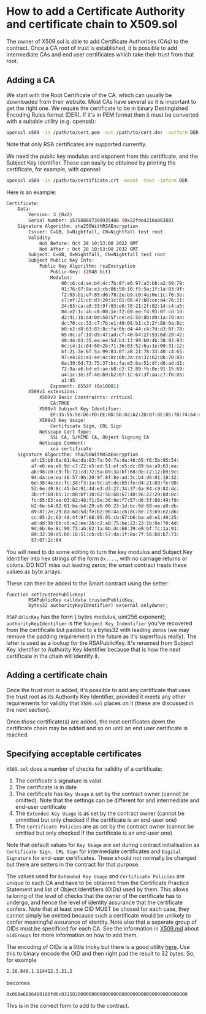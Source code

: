 # How to add a Certificate Authority and certificate chain to X509.sol

The owner of X509.sol is able to add Certificate Authorities (CAs) to the contract. Once a CA root of trust is established, it is possible to add intermediate CAs and end user certificates which take their trust from that root.

## Adding a CA

We start with the Root Certificate of the CA, which can usually be downloaded from their website.  Most CAs have several so it is important to get the right one. We require the certificate to be in binary Destingished Encoding Rules format (DER). If it's in PEM format then it must be converted with a suitable utility (e.g. openssl):

```sh
openssl x509 -in /path/to/cert.pem -out /path/to/cert.der -outform DER 
```

Note that only RSA certificates are supported currently.

We need the public key modulus and exponent from this certificate, and the Subject Key Identifier. These can easily be obtained by printing the certificate, for example, with openssl:

```sh
openssl x509 -in /path/to/certificate.crt -noout -text -inform DER
```

Here is an example:

```sh
Certificate:
    Data:
        Version: 3 (0x2)
        Serial Number: 157588887309935488 (0x22fde4210a86380)
    Signature Algorithm: sha256WithRSAEncryption
        Issuer: C=GB, O=Nightfall, CN=Nightfall test root
        Validity
            Not Before: Oct 28 10:53:00 2022 GMT
            Not After : Oct 28 10:53:00 2032 GMT
        Subject: C=GB, O=Nightfall, CN=Nightfall test root
        Subject Public Key Info:
            Public Key Algorithm: rsaEncryption
                Public-Key: (2048 bit)
                Modulus:
                    00:c6:cd:ae:b4:4c:7b:8f:e6:97:a3:b8:a2:69:79:
                    91:76:07:8a:e3:cb:06:50:10:f5:5a:1f:1a:83:9f:
                    f2:03:b1:e7:85:d6:78:2e:b9:c0:4e:0e:1c:f6:3e:
                    c7:ef:21:c6:d3:20:1c:81:86:47:b8:ce:a4:76:11:
                    24:63:ca:a8:33:9f:03:e6:78:21:2f:02:14:c4:a5:
                    0d:e2:1c:ab:c8:00:1e:f2:69:ee:f4:93:0f:cd:1d:
                    d2:91:1b:a4:0d:50:5f:ce:e5:50:8b:d9:1a:79:aa:
                    dc:70:cc:33:c7:7b:e1:49:08:b1:c3:2f:88:0a:8b:
                    b8:e2:d8:63:83:8c:fa:6b:d4:44:c4:7d:d3:0f:78:
                    65:0c:af:1d:d9:47:ad:cf:48:b4:27:53:6d:29:42:
                    40:d4:03:35:ea:ee:5d:b3:13:99:b0:4b:38:93:93:
                    6c:c4:1c:04:60:2b:71:36:03:52:6a:1e:00:31:12:
                    bf:21:3e:6f:5a:99:83:0f:a8:21:78:33:40:c4:65:
                    97:e4:81:e1:ee:4c:0c:6b:3a:ca:32:62:8b:70:88:
                    6a:39:6d:73:75:37:bc:fa:e5:ba:51:df:d6:ad:d1:
                    72:8a:a6:bd:e5:ae:b8:c2:72:89:fb:8e:91:15:69:
                    a4:1c:3e:3f:48:b9:b2:67:1c:67:3f:aa:c7:f0:85:
                    a1:95
                Exponent: 65537 (0x10001)
        X509v3 extensions:
            X509v3 Basic Constraints: critical
                CA:TRUE
            X509v3 Subject Key Identifier:
                EF:35:55:58:D6:FD:EE:0D:5D:02:A2:2D:07:8E:05:7B:74:64:4E:5F
            X509v3 Key Usage:
                Certificate Sign, CRL Sign
            Netscape Cert Type:
                SSL CA, S/MIME CA, Object Signing CA
            Netscape Comment:
                xca certificate
    Signature Algorithm: sha256WithRSAEncryption
         af:15:b8:6a:61:6a:da:03:7a:50:7a:da:48:65:f6:5b:95:54:
         a7:e6:ea:e6:9d:c7:22:e5:ed:51:ef:e5:dc:89:ba:a9:63:ea:
         ab:98:c0:c9:fb:72:cd:72:5a:b9:3a:bf:68:de:c2:12:b9:9c:
         94:da:ce:ea:46:57:9b:20:9f:8f:8e:ad:3c:b4:d6:01:18:42:
         6e:38:4e:ec:fc:38:f3:1a:9c:a5:de:b5:fe:d4:21:89:fe:98:
         53:6e:d9:8c:45:b4:91:4d:e3:d3:27:34:37:0a:84:c9:82:dc:
         3b:cf:60:b1:1c:88:bf:30:62:56:68:67:40:96:22:29:8d:8c:
         fc:65:63:ee:03:82:48:f1:5e:36:9e:f7:57:d6:5f:80:49:f0:
         b2:6e:b4:02:01:ba:b4:29:e6:00:23:1d:bc:0d:68:ee:a9:db:
         d9:87:2e:29:8a:6d:5d:fe:b2:96:4a:c6:8c:8e:73:69:e2:d6:
         cc:05:2c:62:40:4f:9f:68:95:05:cb:67:b6:ba:a0:e1:40:25:
         a8:dd:9b:6b:c0:e2:ee:2b:c2:a8:75:be:22:23:1b:0e:70:4d:
         9d:6b:6e:8c:90:f5:ab:62:1a:6b:dc:68:39:e9:bf:fc:1a:91:
         89:32:30:d5:b0:16:51:cb:db:57:da:1f:8a:7f:56:b8:b7:73:
         57:07:2c:64
```

You will need to do some editing to turn the key modulus and Subject Key Identifier into hex strings of the form `0x....`, with no carriage returns or colons. DO NOT miss out leading zeros; the smart contract treats these values as byte arrays.

These can then be added to the Smart contract using the setter:

```sol
function setTrustedPublicKey(
        RSAPublicKey calldata trustedPublicKey,
        bytes32 authorityKeyIdentifier) external onlyOwner;
```

`RSAPublicKey` has the form { bytes modulus, uint256 exponent}; `authorityKeyIdentifier` is the `Subject Key Indentifier` you've recovered from the certificate but padded to a bytes32 with leading zeros (we may remove the padding requirement in the future as it's superflous really). The latter is used as a lookup for the RSAPublicKey. It's renamed from Subject Key Identifier to Authority Key Identifier because that is how the next certificate in the chain will identify it.

## Adding a certificate chain

Once the trust root is added, it's possible to add any certificate that uses the trust root as its Authority Key Identifier, provided it meets any other requirements for validity that `X509.sol` places on it (these are discussed in the next section).

Once _those_ certificate(s) are added, the next certificates down the certificate chain may be added and so on until an end user certificate is reached.

## Specifying acceptable certificates

`X509.sol` does a number of checks for validity of a certificate:

1. The certificate's signature is valid
1. The certificate is in date
1. The certificate has `Key Usage` a set by the contract owner (cannot be omitted). Note that the settings can be different for and intermediate and end-user certificate
1. The `Extended Key Usage` is as set by the contract owner (cannot be ommitted but only checked if the certificate is an end-user one)
1. The `Certificate Policies` are as set by the contract owner (cannot be omitted but only checked if the certificate is an end-user one)

Note that default values for `Key Usage` are set during contract initialisation as `Certificate Sign, CRL Sign` for intermediate certificates and `Digital Signature` for end-user certificates. These should not normally be changed but there are setters in the contract for that purpose.

The values used for `Extended Key Usage` and `Certificate Policies` are unique to each CA and have to be obtained from the Certificate Practice Statement and list of Object Identifiers (OIDs) used by them. This allows tailoring of the level of checks that the owner of the certificate has to undergo, and hence the level of identity assurance that the certificate confers. Note that at least one OID MUST be chosed for each case, they cannot simply be omitted because such a certificate would be unlikely to confer meaningful assurance of identity. Note also that a separate group of OIDs must be specificed for each CA. See the information in [X509.md](./x509.md) about `oidGroups` for more information on how to add them.

The encoding of OIDs is a little tricky but there is a good utility [here](https://misc.daniel-marschall.de/asn.1/oid-converter/online.php). Use this to binary encode the OID and then right pad the result to 32 bytes.  So, for example

```sh
2.16.840.1.114412.3.21.2
```

becomes

```sh
0x060a6086480186fd6c0315020000000000000000000000000000000000000000
```

This is in the correct form to add to the contract.
